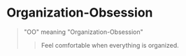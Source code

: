# Organization-Obsession
> "OO" meaning "Organization-Obsession"
>> Feel comfortable when everything is organized.
